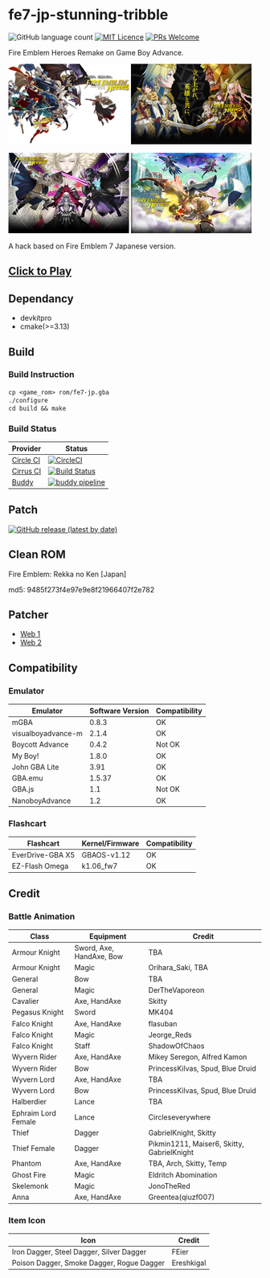 # fe7-jp-stunning-tribble
![GitHub language count](https://img.shields.io/github/languages/count/laqieer/fe7-jp-stunning-tribble) [![MIT Licence](https://badges.frapsoft.com/os/mit/mit.svg?v=103)](https://opensource.org/licenses/mit-license.php) [![PRs Welcome](https://img.shields.io/badge/PRs-welcome-brightgreen.svg?style=flat-square)](http://makeapullrequest.com)

Fire Emblem Heroes Remake on Game Boy Advance.

![title_screen_book_1](res/gfx/raw/title_screen_book_1.png) ![title_screen_book_2](res/gfx/raw/title_screen_book_2.png)

![title_screen_book_3](res/gfx/raw/title_screen_book_3.png) ![title_screen_book_4](res/gfx/raw/title_screen_book_4.png)

A hack based on Fire Emblem 7 Japanese version.

## [Click to Play](https://laqieer.gitee.io/fehr/launcher.html#fehr)

## Dependancy
* devkitpro
* cmake(>=3.13)

## Build
### Build Instruction
```
cp <game_rom> rom/fe7-jp.gba
./configure
cd build && make
```

### Build Status

|Provider|Status|
|---|---|
|[Circle CI](https://circleci.com/)|[![CircleCI](https://circleci.com/gh/laqieer/fe7-jp-stunning-tribble.svg?style=svg)](https://app.circleci.com/pipelines/github/laqieer/fe7-jp-stunning-tribble)|
|[Cirrus CI](https://cirrus-ci.org/)|[![Build Status](https://api.cirrus-ci.com/github/laqieer/fe7-jp-stunning-tribble.svg)](https://cirrus-ci.com/github/laqieer/fe7-jp-stunning-tribble)|
|[Buddy](https://buddy.works/)|[![buddy pipeline](https://app.buddy.works/laqieer-1/fe7-jp-stunning-tribble/pipelines/pipeline/294192/badge.svg?token=b9393e91f0f5f4a2b753384c369aad3775df80f5482bec0b51c431b8c4a10235 "buddy pipeline")](https://app.buddy.works/laqieer-1/fe7-jp-stunning-tribble/pipelines/pipeline/294192)|

## Patch
[![GitHub release (latest by date)](https://img.shields.io/github/v/release/laqieer/fe7-jp-stunning-tribble)](https://github.com/laqieer/fe7-jp-stunning-tribble/releases/latest)

## Clean ROM
Fire Emblem: Rekka no Ken \[Japan\]

md5: 9485f273f4e97e9e8f21966407f2e782

## Patcher
- [Web 1](https://www.marcrobledo.com/RomPatcher.js/)
- [Web 2](https://hack64.net/tools/patcher.php)

## Compatibility

### Emulator

|Emulator|Software Version|Compatibility|
|---|---|---|
|mGBA|0.8.3|OK|
|visualboyadvance-m|2.1.4|OK|
|Boycott Advance|0.4.2|Not OK|
|My Boy!|1.8.0|OK|
|John GBA Lite|3.91|OK|
|GBA.emu|1.5.37|OK|
|GBA.js|1.1|Not OK|
|NanoboyAdvance|1.2|OK|

### Flashcart

|Flashcart|Kernel/Firmware|Compatibility|
|---|---|---|
|EverDrive-GBA X5|GBAOS-v1.12|OK|
|EZ-Flash Omega|k1.06_fw7|OK|

## Credit

### Battle Animation

|Class|Equipment|Credit|
|---|---|---|
|Armour Knight|Sword, Axe, HandAxe, Bow|TBA|
|Armour Knight|Magic|Orihara_Saki, TBA|
|General|Bow|TBA|
|General|Magic|DerTheVaporeon|
|Cavalier|Axe, HandAxe|Skitty|
|Pegasus Knight|Sword|MK404|
|Falco Knight|Axe, HandAxe|flasuban|
|Falco Knight|Magic|Jeorge_Reds|
|Falco Knight|Staff|ShadowOfChaos|
|Wyvern Rider|Axe, HandAxe|Mikey Seregon, Alfred Kamon|
|Wyvern Rider|Bow|PrincessKilvas, Spud, Blue Druid|
|Wyvern Lord|Axe, HandAxe|TBA|
|Wyvern Lord|Bow|PrincessKilvas, Spud, Blue Druid|
|Halberdier|Lance|TBA|
|Ephraim Lord Female|Lance|Circleseverywhere|
|Thief|Dagger|GabrielKnight, Skitty|
|Thief Female|Dagger|Pikmin1211, Maiser6, Skitty, GabrielKnight|
|Phantom|Axe, HandAxe|TBA, Arch, Skitty, Temp|
|Ghost Fire|Magic|Eldritch Abomination|
|Skelemonk|Magic|JonoTheRed|
|Anna|Axe, HandAxe|Greentea(qiuzf007)|

### Item Icon

|Icon|Credit|
|---|---|
|Iron Dagger, Steel Dagger, Silver Dagger|FEier|
|Poison Dagger, Smoke Dagger, Rogue Dagger|Ereshkigal|

